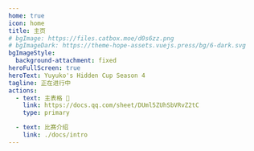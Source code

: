 ```yaml
---
home: true
icon: home
title: 主页
# bgImage: https://files.catbox.moe/d0s6zz.png
# bgImageDark: https://theme-hope-assets.vuejs.press/bg/6-dark.svg
bgImageStyle:
  background-attachment: fixed
heroFullScreen: true
heroText: Yuyuko's Hidden Cup Season 4
tagline: 正在进行中
actions:
  - text: 主表格 🖤
    link: https://docs.qq.com/sheet/DUml5ZUhSbVRvZ2tC
    type: primary

  - text: 比赛介绍
    link: ./docs/intro
---
```

